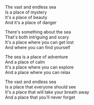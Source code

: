 The vast and endless sea  
Is a place of mystery  
It's a place of beauty  
And it's a place of danger

There's something about the sea  
That's both intriguing and scary  
It's a place where you can get lost  
And where you can find yourself

The sea is a place of adventure  
And a place of calm  
It's a place where you can explore  
And a place where you can relax

The vast and endless sea  
Is a place that everyone should see  
It's a place that will take your breath away  
And a place that you'll never forget